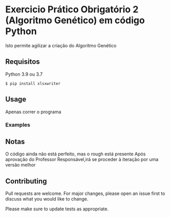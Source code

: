 # Exercicio Prático Obrigatório 2 (Algoritmo Genético) em código Python

Isto permite agilizar a criação do Algoritmo Genético

## Requisitos

Python 3.9 ou 3.7

``` $ pip install xlsxwriter ```

## Usage

Apenas correr o programa

### Examples

## Notas

O código ainda não está perfeito, mas o rough está presente
Após aprovação do Professor Responsável,irá se proceder à iteração por uma versão melhor

## Contributing
Pull requests are welcome. For major changes, please open an issue first to discuss what you would like to change.

Please make sure to update tests as appropriate.